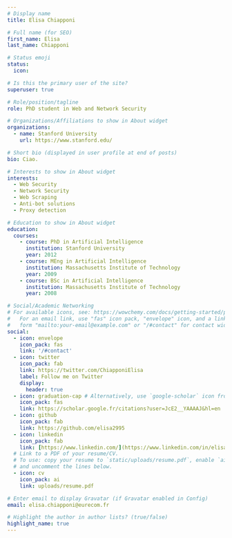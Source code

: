 ```yaml
---
# Display name
title: Elisa Chiapponi

# Full name (for SEO)
first_name: Elisa
last_name: Chiapponi

# Status emoji
status:
  icon: 

# Is this the primary user of the site?
superuser: true

# Role/position/tagline
role: PhD student in Web and Network Security

# Organizations/Affiliations to show in About widget
organizations:
  - name: Stanford University
    url: https://www.stanford.edu/

# Short bio (displayed in user profile at end of posts)
bio: Ciao.

# Interests to show in About widget
interests:
  - Web Security
  - Network Security
  - Web Scraping
  - Anti-bot solutions
  - Proxy detection

# Education to show in About widget
education:
  courses:
    - course: PhD in Artificial Intelligence
      institution: Stanford University
      year: 2012
    - course: MEng in Artificial Intelligence
      institution: Massachusetts Institute of Technology
      year: 2009
    - course: BSc in Artificial Intelligence
      institution: Massachusetts Institute of Technology
      year: 2008

# Social/Academic Networking
# For available icons, see: https://wowchemy.com/docs/getting-started/page-builder/#icons
#   For an email link, use "fas" icon pack, "envelope" icon, and a link in the
#   form "mailto:your-email@example.com" or "/#contact" for contact widget.
social:
  - icon: envelope
    icon_pack: fas
    link: '/#contact'
  - icon: twitter
    icon_pack: fab
    link: https://twitter.com/ChiapponiElisa
    label: Follow me on Twitter
    display:
      header: true
  - icon: graduation-cap # Alternatively, use `google-scholar` icon from `ai` icon pack
    icon_pack: fas
    link: https://scholar.google.fr/citations?user=JcE2__YAAAAJ&hl=en
  - icon: github
    icon_pack: fab
    link: https://github.com/elisa2995
  - icon: linkedin
    icon_pack: fab
    link: [https://www.linkedin.com/](https://www.linkedin.com/in/elisa-chiapponi/)
  # Link to a PDF of your resume/CV.
  # To use: copy your resume to `static/uploads/resume.pdf`, enable `ai` icons in `params.yaml`,
  # and uncomment the lines below.
  - icon: cv
    icon_pack: ai
    link: uploads/resume.pdf

# Enter email to display Gravatar (if Gravatar enabled in Config)
email: elisa.chiapponi@eurecom.fr

# Highlight the author in author lists? (true/false)
highlight_name: true
---
```


